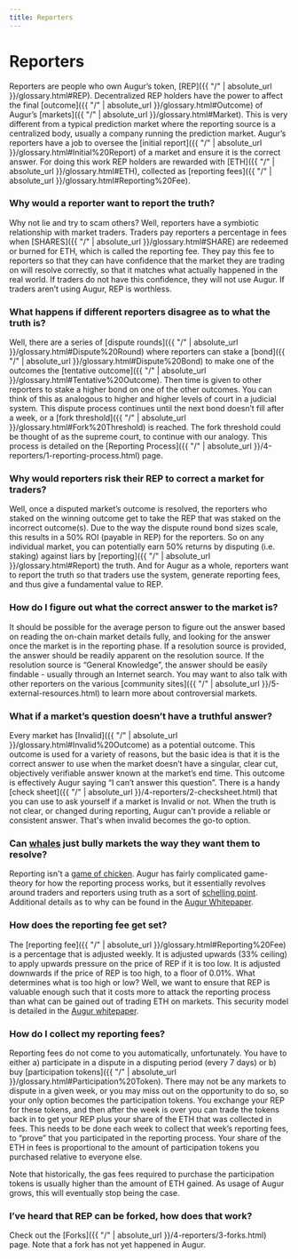 ```yaml
---
title: Reporters
---
```

# Reporters 

Reporters are people who own Augur’s token, [REP]({{ "/" | absolute_url }}/glossary.html#REP). Decentralized REP holders have the power to affect the final [outcome]({{ "/" | absolute_url }}/glossary.html#Outcome) of Augur’s [markets]({{ "/" | absolute_url }}/glossary.html#Market). This is very different from a typical prediction market where the reporting source is a centralized body, usually a company running the prediction market. Augur’s reporters have a job to oversee the [initial report]({{ "/" | absolute_url }}/glossary.html#Initial%20Report) of a market and ensure it is the correct answer. For doing this work REP holders are rewarded with [ETH]({{ "/" | absolute_url }}/glossary.html#ETH), collected as [reporting fees]({{ "/" | absolute_url }}/glossary.html#Reporting%20Fee).

### Why would a reporter want to report the truth? 

Why not lie and try to scam others? Well,  reporters have a symbiotic relationship with market traders. Traders pay reporters a percentage in fees when [SHARES]({{ "/" | absolute_url }}/glossary.html#SHARE) are redeemed or burned for ETH, which is called the reporting fee. They pay this fee to reporters so that they can have confidence that the market they are trading on will resolve correctly, so that it matches what actually happened in the real world. If traders do not have this confidence, they will not use Augur. If traders aren’t using Augur, REP is worthless.

### What happens if different reporters disagree as to what the truth is? 

Well, there are a series of [dispute rounds]({{ "/" | absolute_url }}/glossary.html#Dispute%20Round) where reporters can stake a [bond]({{ "/" | absolute_url }}/glossary.html#Dispute%20Bond) to make one of the outcomes the [tentative outcome]({{ "/" | absolute_url }}/glossary.html#Tentative%20Outcome). Then time is given to other reporters to stake a higher bond on one of the other outcomes. You can think of this as analogous to higher and higher levels of court in a judicial system. This dispute process continues until the next bond doesn’t fill after a week, or a [fork threshold]({{ "/" | absolute_url }}/glossary.html#Fork%20Threshold) is reached. The fork threshold could be thought of as the supreme court, to continue with our analogy. This process is detailed on the [Reporting Process]({{ "/" | absolute_url }}/4-reporters/1-reporting-process.html) page.

### Why would reporters risk their REP to correct a market for traders? 

Well, once a disputed market’s outcome is resolved, the reporters who staked on the winning outcome get to take the REP that was staked on the incorrect outcome(s). Due to the way the dispute round bond sizes scale, this results in a 50% ROI (payable in REP) for the reporters. So on any individual market, you can potentially earn 50% returns by disputing (i.e. staking) against liars by [reporting]({{ "/" | absolute_url }}/glossary.html#Report) the truth. And for Augur as a whole, reporters want to report the truth so that traders use the system, generate reporting fees, and thus give a fundamental value to REP.

### How do I figure out what the correct answer to the market is?

It should be possible for the average person to figure out the answer based on reading the on-chain market details fully, and looking for the answer once the market is in the reporting phase. If a resolution source is provided, the answer should be readily apparent on the resolution source. If the resolution source is “General Knowledge”, the answer should be easily findable - usually through an Internet search. You may want to also talk with other reporters on the various [community sites]({{ "/" | absolute_url }}/5-external-resources.html) to learn more about controversial markets.

### What if a market’s question doesn’t have a truthful answer?

Every market has [Invalid]({{ "/" | absolute_url }}/glossary.html#Invalid%20Outcome) as a potential outcome. This outcome is used for a variety of reasons, but the basic idea is that it is the correct answer to use when the market doesn’t have a singular, clear cut, objectively verifiable answer known at the market’s end time. This outcome is effectively Augur saying “I can’t answer this question”. There is a handy [check sheet]({{ "/" | absolute_url }}/4-reporters/2-checksheet.html) that you can use to ask yourself if a market is Invalid or not. When the truth is not clear, or changed during reporting, Augur can't provide a reliable or consistent answer. That's when invalid becomes the go-to option. 

### Can [whales](https://en.wikipedia.org/wiki/High_roller) just bully markets the way they want them to resolve?

Reporting isn't a [game of chicken](https://en.wikipedia.org/wiki/Chicken_(game)). Augur has fairly complicated game-theory for how the reporting process works, but it essentially revolves around traders and reporters using truth as a sort of [schelling point](https://en.wikipedia.org/wiki/Focal_point_(game_theory)). Additional details as to why can be found in the [Augur Whitepaper](https://www.augur.net/whitepaper.pdf).

### How does the reporting fee get set?

The [reporting fee]({{ "/" | absolute_url }}/glossary.html#Reporting%20Fee) is a percentage that is adjusted weekly. It is adjusted upwards (33% ceiling) to apply upwards pressure on the price of REP if it is too low. It is adjusted downwards if the price of REP is too high, to a floor of 0.01%. What determines what is too high or low? Well, we want to ensure that REP is valuable enough such that it costs more to attack the reporting process than what can be gained out of trading ETH on markets. This security model is detailed in the [Augur whitepaper](https://www.augur.net/whitepaper.pdf).

### How do I collect my reporting fees?

Reporting fees do not come to you automatically, unfortunately. You have to either a) participate in a dispute in a disputing period (every 7 days) or b) buy [participation tokens]({{ "/" | absolute_url }}/glossary.html#Participation%20Token). There may not be any markets to dispute in a given week, or you may miss out on the opportunity to do so, so your only option becomes the participation tokens. You exchange your REP for these tokens, and then after the week is over you can trade the tokens back in to get your REP plus your share of the ETH that was collected in fees. This needs to be done each week to collect that week’s reporting fees, to “prove” that you participated in the reporting process. Your share of the ETH in fees is proportional to the amount of participation tokens you purchased relative to everyone else. 

Note that historically, the gas fees required to purchase the participation tokens is usually higher than the amount of ETH gained. As usage of Augur grows, this will eventually stop being the case.

### I’ve heard that REP can be forked, how does that work?

Check out the [Forks]({{ "/" | absolute_url }}/4-reporters/3-forks.html) page. Note that a fork has not yet happened in Augur.
